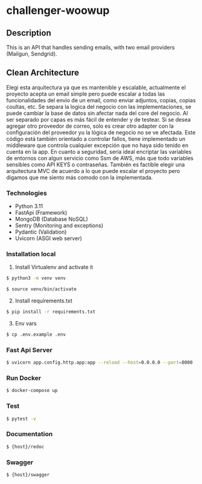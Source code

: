 # challenger-woowup

## Description

This is an API that handles sending emails, with two email providers (Mailgun, Sendgrid).

## Clean Architecture
Elegi esta arquitectura ya que es mantenible y escalable, actualmente el proyecto acepta un email simple
pero puede escalar a todas las funcionalidades del envio de un email, 
como enviar adjuntos, copias, copias coultas, etc. Se separa la logica del negocio con las 
implementaciones, se puede cambiar la base de datos sin afectar nada del core del negocio. 
Al ser separado por capas es más fácil de entender y de testear. Si se desea agregar otro 
proveedor de correo, solo es crear otro adapter con la configuración del proveedor yu la lógica 
de negocio no se ve afectada. Este código está también orientado a controlar fallos, tiene 
implementado un middleware que controla cualquier excepción que no haya sido tenido en cuenta 
en la app. En cuanto a seguridad, seria ideal encriptar las variables de entornos con algun servicio 
como Ssm de AWS, más que todo variables sensibles como API KEYS o contraseñas. También es factible elegir 
una arquitectura MVC de acuerdo a lo que puede escalar el proyecto pero digamos que me siento 
más comodo con la implementada.

### Technologies
- Python 3.11
- FastApi (Framework)
- MongoDB (Database NoSQL)
- Sentry (Monitoring and exceptions)
- Pydantic (Validation)
- Uvicorn (ASGI web server)

### Installation local

1. Install Virtualenv and activate it
```sh
$ python3 -m venv venv
```
```sh
$ source venv/bin/activate
```
2. Install requirements.txt
```sh
$ pip install -r requirements.txt
```
3. Env vars
```sh
$ cp .env.example .env
```

### Fast Api Server
```sh
$ uvicorn app.config.http.app:app --reload --host=0.0.0.0 --port=8000
```

### Run Docker
```sh
$ docker-compose up
```

### Test
```sh
$ pytest -v
```

### Documentation
```sh
$ {host}/redoc
```

### Swagger
```sh
$ {host}/swagger
```